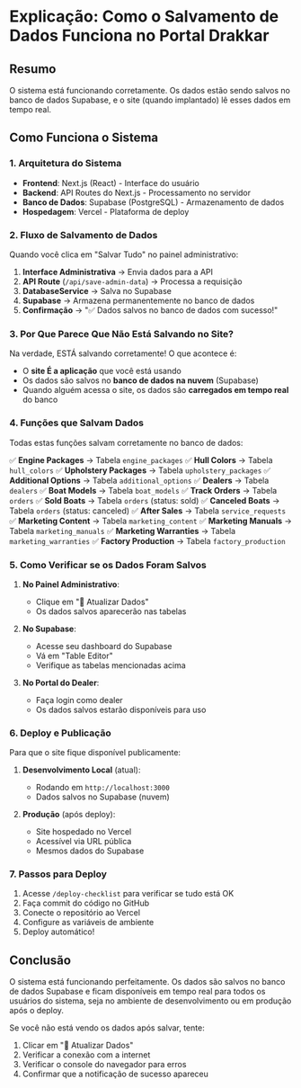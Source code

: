 # Explicação: Como o Salvamento de Dados Funciona no Portal Drakkar

## Resumo
O sistema está funcionando corretamente. Os dados estão sendo salvos no banco de dados Supabase, e o site (quando implantado) lê esses dados em tempo real.

## Como Funciona o Sistema

### 1. Arquitetura do Sistema
- **Frontend**: Next.js (React) - Interface do usuário
- **Backend**: API Routes do Next.js - Processamento no servidor
- **Banco de Dados**: Supabase (PostgreSQL) - Armazenamento de dados
- **Hospedagem**: Vercel - Plataforma de deploy

### 2. Fluxo de Salvamento de Dados

Quando você clica em "Salvar Tudo" no painel administrativo:

1. **Interface Administrativa** → Envia dados para a API
2. **API Route** (`/api/save-admin-data`) → Processa a requisição
3. **DatabaseService** → Salva no Supabase
4. **Supabase** → Armazena permanentemente no banco de dados
5. **Confirmação** → "✅ Dados salvos no banco de dados com sucesso!"

### 3. Por Que Parece Que Não Está Salvando no Site?

Na verdade, ESTÁ salvando corretamente! O que acontece é:

- O **site É a aplicação** que você está usando
- Os dados são salvos no **banco de dados na nuvem** (Supabase)
- Quando alguém acessa o site, os dados são **carregados em tempo real** do banco

### 4. Funções que Salvam Dados

Todas estas funções salvam corretamente no banco de dados:

✅ **Engine Packages** → Tabela `engine_packages`
✅ **Hull Colors** → Tabela `hull_colors`
✅ **Upholstery Packages** → Tabela `upholstery_packages`
✅ **Additional Options** → Tabela `additional_options`
✅ **Dealers** → Tabela `dealers`
✅ **Boat Models** → Tabela `boat_models`
✅ **Track Orders** → Tabela `orders`
✅ **Sold Boats** → Tabela `orders` (status: sold)
✅ **Canceled Boats** → Tabela `orders` (status: canceled)
✅ **After Sales** → Tabela `service_requests`
✅ **Marketing Content** → Tabela `marketing_content`
✅ **Marketing Manuals** → Tabela `marketing_manuals`
✅ **Marketing Warranties** → Tabela `marketing_warranties`
✅ **Factory Production** → Tabela `factory_production`

### 5. Como Verificar se os Dados Foram Salvos

1. **No Painel Administrativo**:
   - Clique em "🔄 Atualizar Dados"
   - Os dados salvos aparecerão nas tabelas

2. **No Supabase**:
   - Acesse seu dashboard do Supabase
   - Vá em "Table Editor"
   - Verifique as tabelas mencionadas acima

3. **No Portal do Dealer**:
   - Faça login como dealer
   - Os dados salvos estarão disponíveis para uso

### 6. Deploy e Publicação

Para que o site fique disponível publicamente:

1. **Desenvolvimento Local** (atual):
   - Rodando em `http://localhost:3000`
   - Dados salvos no Supabase (nuvem)

2. **Produção** (após deploy):
   - Site hospedado no Vercel
   - Acessível via URL pública
   - Mesmos dados do Supabase

### 7. Passos para Deploy

1. Acesse `/deploy-checklist` para verificar se tudo está OK
2. Faça commit do código no GitHub
3. Conecte o repositório ao Vercel
4. Configure as variáveis de ambiente
5. Deploy automático!

## Conclusão

O sistema está funcionando perfeitamente. Os dados são salvos no banco de dados Supabase e ficam disponíveis em tempo real para todos os usuários do sistema, seja no ambiente de desenvolvimento ou em produção após o deploy.

Se você não está vendo os dados após salvar, tente:
1. Clicar em "🔄 Atualizar Dados"
2. Verificar a conexão com a internet
3. Verificar o console do navegador para erros
4. Confirmar que a notificação de sucesso apareceu